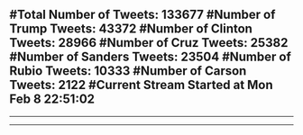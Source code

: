 #Total Number of Tweets: 133677 
#Number of Trump Tweets: 43372
#Number of Clinton Tweets: 28966
#Number of Cruz Tweets: 25382
#Number of Sanders Tweets: 23504
#Number of Rubio Tweets: 10333
#Number of Carson Tweets: 2122
#Current Stream Started at Mon Feb  8 22:51:02
---
---
---

